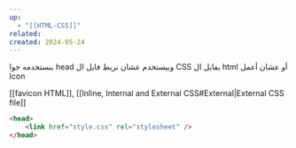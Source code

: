 ```yaml
---
up:
  - "[[HTML-CSS]]"
related: 
created: 2024-05-24
---
```

بنستخدمه جوا head وبيستخدم عشان نربط فايل ال CSS بفايل ال html أو عشان أعمل Icon

[[favicon HTML]], [[Inline, Internal and External CSS#External|External CSS file]]
```HTML
<head>
	<link href="style.css" rel="stylesheet" />
</head>
```
